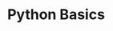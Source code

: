---
layout: post
title: Python Basics
key: 20180417
tags: 
  - Python
  - Syntax
  - Function 
  - Class  
  - Data Structure
  - Convention
---